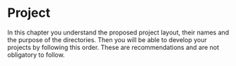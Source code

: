 # Project
In this chapter you understand the proposed project layout, their names and the purpose of the directories. Then you will be able to develop your projects by following this order. These are recommendations and are not obligatory to follow.